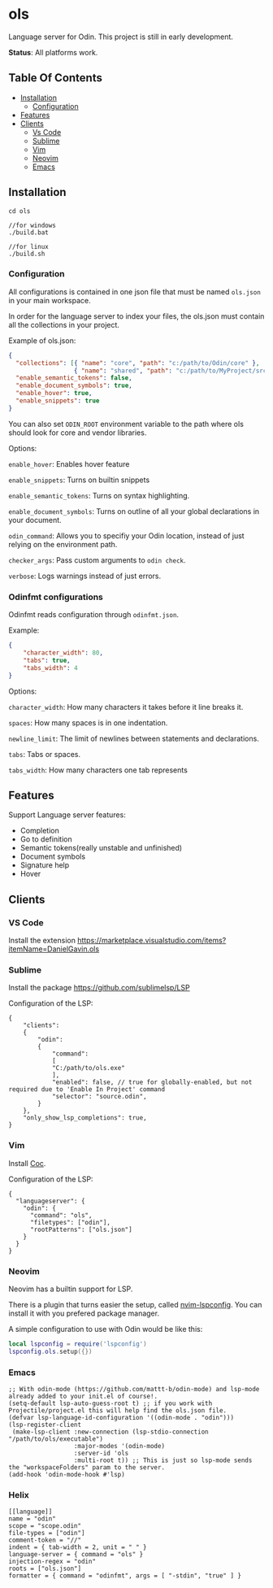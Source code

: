 # ols
Language server for Odin. This project is still in early development. 

**Status**: All platforms work.

## Table Of Contents
- [Installation](#installation)
  - [Configuration](#Configuration)
- [Features](#features)
- [Clients](#clients)
  - [Vs Code](#vs-code)
  - [Sublime](#sublime)
  - [Vim](#vim)
  - [Neovim](#neovim)
  - [Emacs](#emacs)

## Installation

 ```
 cd ols

 //for windows
 ./build.bat 

 //for linux
 ./build.sh
 ```

### Configuration

All configurations is contained in one json file that must be named ```ols.json``` in your main workspace.

In order for the language server to index your files, the ols.json must contain all the collections in your project.

Example of ols.json:

```json
{
  "collections": [{ "name": "core", "path": "c:/path/to/Odin/core" },
                  { "name": "shared", "path": "c:/path/to/MyProject/src" }],
  "enable_semantic_tokens": false,
  "enable_document_symbols": true,
  "enable_hover": true,
  "enable_snippets": true
}

```

You can also set `ODIN_ROOT` environment variable to the path where ols should look for core and vendor libraries.

Options:

`enable_hover`: Enables hover feature

`enable_snippets`: Turns on builtin snippets

`enable_semantic_tokens`: Turns on syntax highlighting.

`enable_document_symbols`: Turns on outline of all your global declarations in your document. 

`odin_command`: Allows you to specifiy your Odin location, instead of just relying on the environment path.

`checker_args`: Pass custom arguments to ```odin check```.

`verbose`: Logs warnings instead of just errors.




### Odinfmt configurations
Odinfmt reads configuration through `odinfmt.json`.

Example:

```json
{
	"character_width": 80,
	"tabs": true,
	"tabs_width": 4
}
```

Options:

`character_width`: How many characters it takes before it line breaks it.

`spaces`: How many spaces is in one indentation.

`newline_limit`: The limit of newlines between statements and declarations.

`tabs`: Tabs or spaces.

`tabs_width`: How many characters one tab represents

## Features
  Support Language server features:
  - Completion
  - Go to definition
  - Semantic tokens(really unstable and unfinished)
  - Document symbols
  - Signature help
  - Hover

## Clients

### VS Code
Install the extension https://marketplace.visualstudio.com/items?itemName=DanielGavin.ols
### Sublime
Install the package https://github.com/sublimelsp/LSP

Configuration of the LSP:
```
{
	"clients":
	{
		"odin":
		{
		    "command":
		    [
			"C:/path/to/ols.exe"
		    ],
		    "enabled": false, // true for globally-enabled, but not required due to 'Enable In Project' command
		    "selector": "source.odin",
		}
	},
	"only_show_lsp_completions": true,
}

```

### Vim
Install [Coc](https://github.com/neoclide/coc.nvim).

Configuration of the LSP:
```
{
  "languageserver": {
    "odin": {
      "command": "ols",
      "filetypes": ["odin"],
      "rootPatterns": ["ols.json"]
    }
  }
}
```

### Neovim
Neovim has a builtin support for LSP.

There is a plugin that turns easier the setup, called [nvim-lspconfig](https://github.com/neovim/nvim-lspconfig). You can
install it with you prefered package manager.

A simple configuration to use with Odin would be like this:
```lua
local lspconfig = require('lspconfig')
lspconfig.ols.setup({})
```

### Emacs
```
;; With odin-mode (https://github.com/mattt-b/odin-mode) and lsp-mode already added to your init.el of course!.
(setq-default lsp-auto-guess-root t) ;; if you work with Projectile/project.el this will help find the ols.json file.
(defvar lsp-language-id-configuration '((odin-mode . "odin")))
(lsp-register-client
 (make-lsp-client :new-connection (lsp-stdio-connection "/path/to/ols/executable")
                  :major-modes '(odin-mode)
                  :server-id 'ols
                  :multi-root t)) ;; This is just so lsp-mode sends the "workspaceFolders" param to the server.
(add-hook 'odin-mode-hook #'lsp)
```

### Helix
```
[[language]]
name = "odin"
scope = "scope.odin"
file-types = ["odin"]
comment-token = "//"
indent = { tab-width = 2, unit = " " }
language-server = { command = "ols" }
injection-regex = "odin"
roots = ["ols.json"]
formatter = { command = "odinfmt", args = [ "-stdin", "true" ] }
```
